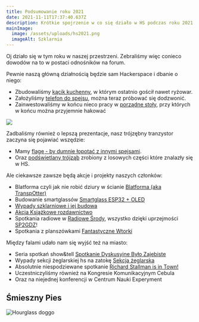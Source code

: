 ```yaml
---
title: Podsumowanie roku 2021
date: 2021-11-11T17:37:40.637Z
description: Krótkie spojrzenie w co się działo w HS podczas roku 2021
mainImage:
  image: /assets/uploads/hs2021.png
  imageAlt: Szklarnia
---
```

Oj działo się w tym roku w naszej przestrzeni. Zebraliśmy więc conieco dowodów na to w postaci odnośników na forum.

Pewnie naszą główną działnością będzie sam Hackerspace i dbanie o niego:

* Zbudowaliśmy [kącik kuchenny](https://forum.hsp.sh/t/kacik-kuchenny/271), w którym ostatnio gościł nawet ryżowar.
* Założyliśmy [telefon do spejsu](https://forum.hsp.sh/t/telefon-do-spejsu/329), można teraz próbować się dodzwonić.
* Zainwestowaliśmy w końcu nieco pracy w [porządne stoły](https://forum.hsp.sh/t/potezne-stoly-juz-w-spejsie/199), przy których w końcu można przyjemnie hakować

![](/assets/uploads/phone.jpg)

Zadbaliśmy również o lepszą prezentacje, nasz trójzębny tranzystor zaczyna się pojawiać wszędzie:

* Mamy [flagę - by dumnie łopotać z innymi spejsami](https://forum.hsp.sh/t/flagi-by-dumnie-lopotac-z-innymi-spejsami/253).
* Oraz [podświetlany trójząb](https://forum.hsp.sh/t/podswietlany-trojzab/461) zrobiony z losowych części które znalazły się w HS.

Ale ciekawsze zawsze będą akcje i projekty naszych członków:

* Blatforma czyli jak nie robić dziury w ścianie [Blatforma (aka TranspOtter)](https://forum.hsp.sh/t/blatforma-aka-transpotter/235)
* Budowanie smartglassów [Smartglass ESP32 + OLED](https://forum.hsp.sh/t/smartglass-esp32-oled/401)
* [Wypady szklarniowe i jej budowa](https://forum.hsp.sh/t/szklarnie-spejsowe/179)
* [Akcja Książkowe rozdawnictwo](https://forum.hsp.sh/t/akcja-ksiazki-hsp/425)
* Spotkania radiowe w [Radiowe Środy](https://forum.hsp.sh/t/radiowa-sroda/359), wszystko dzięki uprzejmości [SP2GDZ](https://www.facebook.com/sp2gdz)!
* Spotkania z planszówkami [Fantastyczne Wtorki](https://forum.hsp.sh/t/fantastyczne-wtorki/413)

Między falami udało nam się wyjść też na miasto: 

* Seria spotkań show&tell [Spotkanie Dyskusyjne Było Zajebiste](https://forum.hsp.sh/t/spotkanie-dyskusyjne-bylo-zajebiste/472)
* Wypady sekcji żeglarskiej hs na zatokę [Sekcja żeglarska](https://forum.hsp.sh/t/sekcja-zeglarska/189)
* Absolutnie niespodziewane spotkanie [Richard Stallman is in Town!](https://forum.hsp.sh/t/richard-stallman-is-in-town/449)
* Uczestniczyliśmy również na Kongresie Komunikacyjnym Cebula
* Oraz na niejednej konferencji w Centrum Nauki Experyment

## Śmieszny Pies

![Hourglass doggo](/assets/uploads/hourglass-dog-ena.gif)